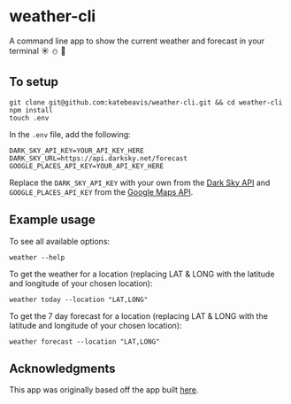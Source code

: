 # weather-cli
A command line app to show the current weather and forecast in your terminal :sunny: :snowman: :rainbow:
## To setup
```
git clone git@github.com:katebeavis/weather-cli.git && cd weather-cli
npm install
touch .env
```
In the ``.env`` file, add the following:
```
DARK_SKY_API_KEY=YOUR_API_KEY_HERE
DARK_SKY_URL=https://api.darksky.net/forecast
GOOGLE_PLACES_API_KEY=YOUR_API_KEY_HERE
```
Replace the ``DARK_SKY_API_KEY`` with your own from the [Dark Sky API](https://darksky.net/dev) and ``GOOGLE_PLACES_API_KEY`` from the [Google Maps API](https://developers.google.com/maps/documentation/geocoding/start#get-a-key).

## Example usage
To see all available options:

```weather --help```

To get the weather for a location (replacing LAT & LONG with the latitude and longitude of your chosen location):

```weather today --location "LAT,LONG"```

To get the 7 day forecast for a location (replacing LAT & LONG with the latitude and longitude of your chosen location):

```weather forecast --location "LAT,LONG"```

## Acknowledgments
This app was originally based off the app built [here](https://timber.io/blog/creating-a-real-world-cli-app-with-node).

